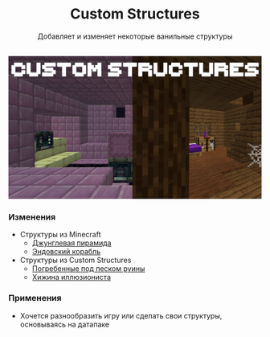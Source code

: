 <div align="center">

<h1> Custom Structures </h1>
Добавляет и изменяет некоторые ванильные структуры <br><br>

![image](https://github.com/Slarof/Custom_Structures/blob/main/files/Custom_Structures.png) <br>
</div>



### Изменения
- Структуры из Minecraft
  - [Джунглевая пирамида](https://github.com/Slarof/Custom_Structures/blob/main/docs/minecraft/jungle_pyramid.md)
  - [Эндовский корабль](https://github.com/Slarof/Custom_Structures/blob/main/docs/minecraft/end_ship.md)
- Структуры из Custom Structures
  - [Погребенные под песком руины](https://github.com/Slarof/Custom_Structures/blob/main/docs/structures/buried_ruins_sand.md)
  - [Хижина иллюзиониста](https://github.com/Slarof/Custom_Structures/blob/main/docs/structures/illusioner_shack.md)

### Применения
- Хочется разнообразить игру или сделать свои структуры, основываясь на датапаке
